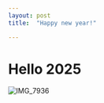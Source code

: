 ```yaml
---
layout: post
title:  "Happy new year!"

---
```


# Hello 2025

![IMG_7936](/Users/connie/Desktop/Projects/verocony-github-blog/verocony.github.io/images/2024-01-28-second/IMG_7936.JPG)